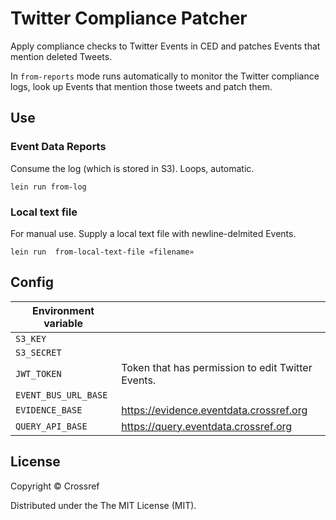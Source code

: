 # Twitter Compliance Patcher

Apply compliance checks to Twitter Events in CED and patches Events that mention deleted Tweets.

In `from-reports` mode runs automatically to monitor the Twitter compliance logs, look up Events that mention those tweets and patch them.

## Use

### Event Data Reports

Consume the log (which is stored in S3). Loops, automatic.

    lein run from-log


### Local text file

For manual use. Supply a local text file with newline-delmited Events.

    lein run  from-local-text-file «filename»

## Config

| Environment variable     |                                                   |
|--------------------------|---------------------------------------------------|
| `S3_KEY`                 |                                                   |
| `S3_SECRET`              |                                                   |
| `JWT_TOKEN`              | Token that has permission to edit Twitter Events. |
| `EVENT_BUS_URL_BASE`     |                                                   |
| `EVIDENCE_BASE`          | https://evidence.eventdata.crossref.org           |
| `QUERY_API_BASE`         | https://query.eventdata.crossref.org              |
 
## License

Copyright © Crossref

Distributed under the The MIT License (MIT).
